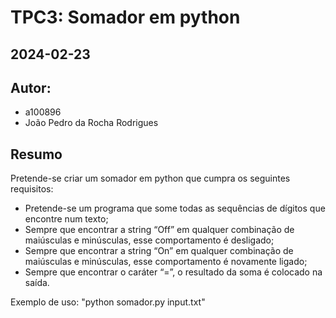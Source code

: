# TPC3: Somador em python
## 2024-02-23

## Autor:
- a100896
- João Pedro da Rocha Rodrigues

## Resumo

Pretende-se criar um somador em python que cumpra os seguintes requisitos:
- Pretende-se um programa que some todas as sequências de dígitos que encontre num texto;
- Sempre que encontrar a string “Off” em qualquer combinação de maiúsculas e minúsculas, esse comportamento é desligado;
- Sempre que encontrar a string “On” em qualquer combinação de maiúsculas e minúsculas, esse comportamento é novamente ligado;
- Sempre que encontrar o caráter “=”, o resultado da soma é colocado na saída.

Exemplo de uso: "python somador.py input.txt" 